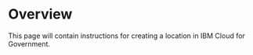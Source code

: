 # Overview

This page will contain instructions for creating a location in IBM Cloud for Government.